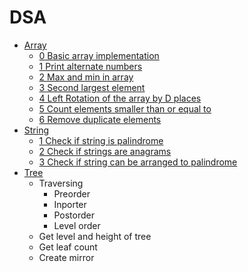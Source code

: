 # DSA

- [Array](https://github.com/sumeetmathpati/DSA/tree/master/array)
    - [0 Basic array implementation](https://github.com/sumeetmathpati/DSA/tree/master/array/0%20Array%20implementation)
    - [1 Print alternate numbers](https://github.com/sumeetmathpati/DSA/tree/master/array/1%20Print%20alternate%20numbers)
    - [2 Max and min in array](https://github.com/sumeetmathpati/DSA/tree/master/array/2%20Max%20and%20min%20in%20array)
    - [3 Second largest element](https://github.com/sumeetmathpati/DSA/tree/master/array/3%20Second%20largest%20element)
    - [4 Left Rotation of the array by D places](https://github.com/sumeetmathpati/DSA/tree/master/array/4%20Left%20Rotation%20of%20the%20array%20by%20D%20places)
    - [5 Count elements smaller than or equal to](https://github.com/sumeetmathpati/DSA/tree/master/array/5%20Count%20elements%20smaller%20than%20or%20equal%20to%20)
    - [6 Remove duplicate elements](https://github.com/sumeetmathpati/DSA/tree/master/array/6%20Remove%20duplicate%20elements)
- [String](https://github.com/sumeetmathpati/DSA/tree/master/string)
    - [1 Check if string is palindrome](https://github.com/sumeetmathpati/DSA/tree/master/string/1%20Check%20if%20string%20is%20palindrome)
    - [2 Check if strings are anagrams](https://github.com/sumeetmathpati/DSA/tree/master/string/2%20Check%20if%20strings%20are%20anagrams)
    - [3 Check if string can be arranged to palindrome](https://github.com/sumeetmathpati/DSA/tree/master/string/3%20Check%20if%20string%20can%20be%20arranged%20to%20palindrome)
- [Tree](https://github.com/sumeetmathpati/DSA/tree/master/tree)
    - Traversing
        - Preorder
        - Inporter
        - Postorder
        - Level order
    - Get level and height of tree
    - Get leaf count
    - Create mirror
    